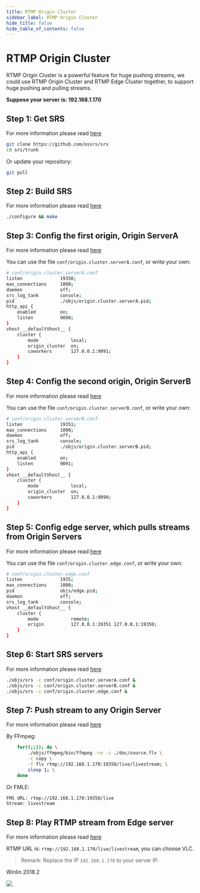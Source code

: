 ```yaml
---
title: RTMP Origin Cluster
sidebar_label: RTMP Origin Cluster
hide_title: false
hide_table_of_contents: false
---
```


# RTMP Origin Cluster

RTMP Origin Cluster is a powerful feature for huge pushing streams,
we could use RTMP Origin Cluster and RTMP Edge Cluster together,
to support huge pushing and pulling streams.

**Suppose your server is: 192.168.1.170**

## Step 1: Get SRS

For more information please read [here](./git.md)

```bash
git clone https://github.com/ossrs/srs
cd srs/trunk
```

Or update your repository:

```bash
git pull
```

## Step 2: Build SRS

For more information please read [here](./install.md)

```bash
./configure && make
```

## Step 3: Config the first origin, Origin ServerA

For more information please read [here](./origin-cluster.md)

You can use the file `conf/origin.cluster.serverA.conf`, or write your own:

```bash
# conf/origin.cluster.serverA.conf
listen              19350;
max_connections     1000;
daemon              off;
srs_log_tank        console;
pid                 ./objs/origin.cluster.serverA.pid;
http_api {
    enabled         on;
    listen          9090;
}
vhost __defaultVhost__ {
    cluster {
        mode            local;
        origin_cluster  on;
        coworkers       127.0.0.1:9091;
    }
}
```

## Step 4: Config the second origin, Origin ServerB

For more information please read [here](./origin-cluster.md)

You can use the file `conf/origin.cluster.serverB.conf`, or write your own:

```bash
# conf/origin.cluster.serverB.conf
listen              19351;
max_connections     1000;
daemon              off;
srs_log_tank        console;
pid                 ./objs/origin.cluster.serverB.pid;
http_api {
    enabled         on;
    listen          9091;
}
vhost __defaultVhost__ {
    cluster {
        mode            local;
        origin_cluster  on;
        coworkers       127.0.0.1:9090;
    }
}
```

## Step 5: Config edge server, which pulls streams from Origin Servers

For more information please read [here](./origin-cluster.md)

You can use the file `conf/origin.cluster.edge.conf`, or write your own:

```bash
# conf/origin.cluster.edge.conf
listen              1935;
max_connections     1000;
pid                 objs/edge.pid;
daemon              off;
srs_log_tank        console;
vhost __defaultVhost__ {
    cluster {
        mode            remote;
        origin          127.0.0.1:19351 127.0.0.1:19350;
    }
}
```

## Step 6: Start SRS servers

For more information please read [here](./origin-cluster.md)

```bash
./objs/srs -c conf/origin.cluster.serverA.conf &
./objs/srs -c conf/origin.cluster.serverB.conf &
./objs/srs -c conf/origin.cluster.edge.conf &
```

## Step 7: Push stream to any Origin Server

For more information please read [here](./origin-cluster.md)

By FFmpeg: 

```bash
    for((;;)); do \
        ./objs/ffmpeg/bin/ffmpeg -re -i ./doc/source.flv \
        -c copy \
        -f flv rtmp://192.168.1.170:19350/live/livestream; \
        sleep 1; \
    done
```

Or FMLE:

```bash
FMS URL: rtmp://192.168.1.170:19350/live
Stream: livestream
```

## Step 8: Play RTMP stream from Edge server

For more information please read [here](./origin-cluster.md)

RTMP URL is: `rtmp://192.168.1.170/live/livestream`, you can choose VLC.

> Remark: Replace the IP `192.168.1.170` to your server IP.

Winlin 2018.2

![](https://ossrs.net/gif/v1/sls.gif?site=ossrs.io&path=/lts/doc/en/v6/sample-origin-cluster)


